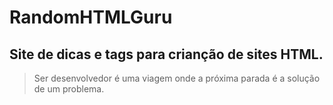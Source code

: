 # RandomHTMLGuru
## Site de dicas e tags para crianção de sites HTML.
>Ser desenvolvedor é uma viagem onde a próxima parada é a solução de um problema.

